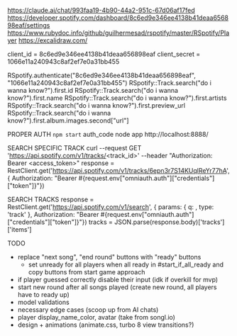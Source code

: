 https://claude.ai/chat/993faa19-4b90-44a2-951c-67d06af17fed
https://developer.spotify.com/dashboard/8c6ed9e346ee4138b41deaa656898eaf/settings
https://www.rubydoc.info/github/guilhermesad/rspotify/master/RSpotify/Player
https://excalidraw.com/

client_id = 8c6ed9e346ee4138b41deaa656898eaf
client_secret = 1066e11a240943c8af2ef7e0a31bb455

RSpotify.authenticate("8c6ed9e346ee4138b41deaa656898eaf", "1066e11a240943c8af2ef7e0a31bb455")
RSpotify::Track.search("do i wanna know?").first.id
RSpotify::Track.search("do i wanna know?").first.name
RSpotify::Track.search("do i wanna know?").first.artists
RSpotify::Track.search("do i wanna know?").first.preview_url
RSpotify::Track.search("do i wanna know?").first.album.images.second["url"]

PROPER AUTH
`npm start` auth_code node app
http://localhost:8888/

SEARCH SPECIFIC TRACK
curl --request GET 'https://api.spotify.com/v1/tracks/<track_id>' --header "Authorization: Bearer <access_token>"
response = RestClient.get('https://api.spotify.com/v1/tracks/6epn3r7S14KUqlReYr77hA', { Authorization: "Bearer #{request.env["omniauth.auth"]["credentials"]["token"]}"})

SEARCH TRACKS
response = RestClient.get('https://api.spotify.com/v1/search', { params: { q: <query>, type: 'track' },
Authorization: "Bearer #{request.env["omniauth.auth"]["credentials"]["token"]}"})
tracks = JSON.parse(response.body)['tracks']['items']

TODO

- replace "next song", "end round" buttons with "ready" buttons
  - set unready for all players when all ready in #start_if_all_ready and copy buttons from start game approach
- if player guessed correctly disable their input (idk if overkill for mvp)
- start new round after all songs played (create new round, all players have to ready up)
- model validations
- necessary edge cases (scoop up from AI chats)
- player display_name_color, avatar (take from songl.io)
- design + animations (animate.css, turbo 8 view transitions?)
